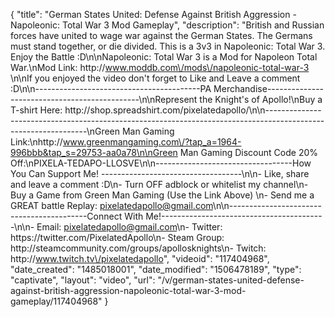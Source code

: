 {
    "title": "German States United: Defense Against British Aggression - Napoleonic: Total War 3 Mod Gameplay",
    "description": "British and Russian forces have united to wage war against the German States.  The Germans must stand together, or die divided.  This is a 3v3 in Napoleonic: Total War 3.  Enjoy the Battle :D\n\nNapoleonic: Total War 3 is a Mod for Napoleon Total War.\nMod Link: http:\/\/www.moddb.com\/mods\/napoleonic-total-war-3 \n\nIf you enjoyed the video don't forget to Like and Leave a comment :D\n\n-----------------------------------------PA Merchandise----------------------------------------------\n\nRepresent the Knight's of Apollo!\nBuy a T-shirt Here: http:\/\/shop.spreadshirt.com\/pixelatedapollo\/\n\n---------------------------------------------------------------------------------------------------------------\nGreen Man Gaming Link:\nhttp:\/\/www.greenmangaming.com\/?tap_a=1964-996bbb&tap_s=29753-aa0a78\n\nGreen Man Gaming Discount Code 20% Off:\nPIXELA-TEDAPO-LLOSVE\n\n----------------------------------How You Can Support Me! -----------------------------------\n\n- Like, share and leave a comment :D\n- Turn OFF adblock or whitelist my channel\n- Buy a Game from Green Man Gaming (Use the Link Above) \n- Send me a GREAT battle Replay: pixelatedapollo@gmail.com\n\n------------------------------------------Connect With Me!-----------------------------------------\n\n- Email: pixelatedapollo@gmail.com\n- Twitter: https:\/\/twitter.com\/PixelatedApollo\n- Steam Group:  http:\/\/steamcommunity.com\/groups\/apollosknights\n- Twitch: http:\/\/www.twitch.tv\/pixelatedapollo",
    "videoid": "117404968",
    "date_created": "1485018001",
    "date_modified": "1506478189",
    "type": "captivate",
    "layout": "video",
    "url": "\/v\/german-states-united-defense-against-british-aggression-napoleonic-total-war-3-mod-gameplay\/117404968"
}
